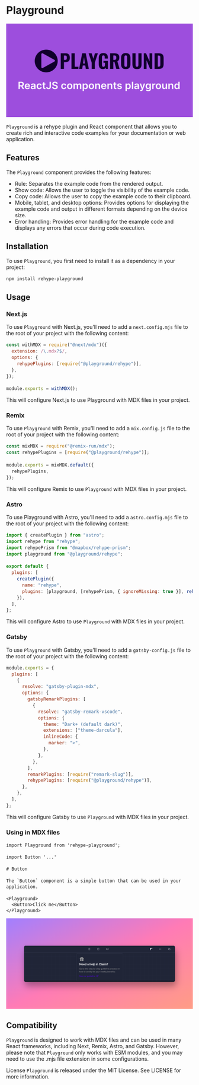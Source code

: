 # Playground

![playground-logo](/img/media.svg)

`Playground` is a rehype plugin and React component that allows you to create rich and interactive code examples for your documentation or web application.

## Features

The `Playground` component provides the following features:

- Rule: Separates the example code from the rendered output.
- Show code: Allows the user to toggle the visibility of the example code.
- Copy code: Allows the user to copy the example code to their clipboard.
- Mobile, tablet, and desktop options: Provides options for displaying the example code and output in different formats depending on the device size.
- Error handling: Provides error handling for the example code and displays any errors that occur during code execution.

## Installation

To use `Playground`, you first need to install it as a dependency in your project:

```bash
npm install rehype-playground
```

## Usage

### Next.js

To use `Playground` with Next.js, you'll need to add a `next.config.mjs` file to the root of your project with the following content:

```js
const withMDX = require("@next/mdx")({
  extension: /\.mdx?$/,
  options: {
    rehypePlugins: [require("@playground/rehype")],
  },
});

module.exports = withMDX();
```

This will configure Next.js to use Playground with MDX files in your project.

### Remix

To use `Playground` with Remix, you'll need to add a `mix.config.js` file to the root of your project with the following content:

```js
const mixMDX = require("@remix-run/mdx");
const rehypePlugins = [require("@playground/rehype")];

module.exports = mixMDX.default({
  rehypePlugins,
});
```

This will configure Remix to use `Playground` with MDX files in your project.

### Astro

To use Playground with Astro, you'll need to add a `astro.config.mjs` file to the root of your project with the following content:

```js
import { createPlugin } from "astro";
import rehype from "rehype";
import rehypePrism from "@mapbox/rehype-prism";
import playground from "@playground/rehype";

export default {
  plugins: [
    createPlugin({
      name: "rehype",
      plugins: [playground, [rehypePrism, { ignoreMissing: true }], rehype()],
    }),
  ],
};
```

This will configure Astro to use `Playground` with MDX files in your project.

### Gatsby

To use `Playground` with Gatsby, you'll need to add a `gatsby-config.js` file to the root of your project with the following content:

```js
module.exports = {
  plugins: [
    {
      resolve: "gatsby-plugin-mdx",
      options: {
        gatsbyRemarkPlugins: [
          {
            resolve: "gatsby-remark-vscode",
            options: {
              theme: "Dark+ (default dark)",
              extensions: ["theme-darcula"],
              inlineCode: {
                marker: ">",
              },
            },
          },
        ],
        remarkPlugins: [require("remark-slug")],
        rehypePlugins: [require("@playground/rehype")],
      },
    },
  ],
};
```

This will configure Gatsby to use `Playground` with MDX files in your project.

### Using in MDX files

```mdx
import Playground from 'rehype-playground';

import Button '...'

# Button

The `Button` component is a simple button that can be used in your application.

<Playground>
  <Button>Click me</Button>
</Playground>
```

![playground](/img/dark.png)

## Compatibility

`Playground` is designed to work with MDX files and can be used in many React frameworks, including Next, Remix, Astro, and Gatsby. However, please note that `Playground` only works with ESM modules, and you may need to use the .mjs file extension in some configurations.

License
`Playground` is released under the MIT License. See LICENSE for more information.
